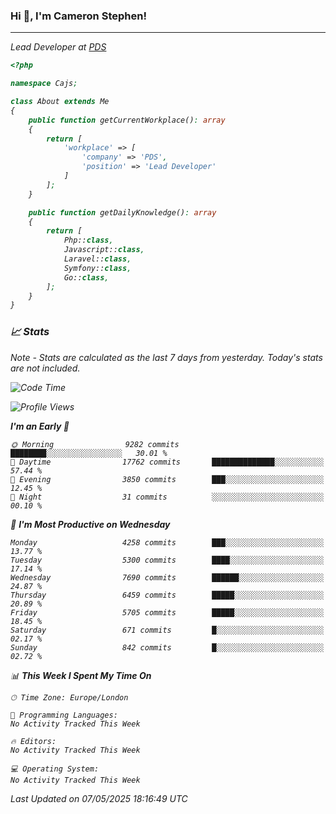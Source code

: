 ### Hi 👋, I'm Cameron Stephen!
<hr>
<p><em>Lead Developer at <a href="https://prindatasolutions.co.uk">PDS</a></p>


```php
<?php

namespace Cajs;

class About extends Me
{
    public function getCurrentWorkplace(): array
    {
        return [
            'workplace' => [
                'company' => 'PDS',
                'position' => 'Lead Developer'
            ]
        ];
    }

    public function getDailyKnowledge(): array
    {
        return [
            Php::class,
            Javascript::class,
            Laravel::class,
            Symfony::class,
            Go::class,
        ];
    }
}
```

### 📈 Stats
<p><em>Note - Stats are calculated as the last 7 days from yesterday. Today's stats are not included.</em></p>


<!--START_SECTION:waka-->
![Code Time](http://img.shields.io/badge/Code%20Time-4%2C474%20hrs%2051%20mins-blue)

![Profile Views](http://img.shields.io/badge/Profile%20Views-0-blue)

**I'm an Early 🐤** 

```text
🌞 Morning                9282 commits        ████████░░░░░░░░░░░░░░░░░   30.01 % 
🌆 Daytime                17762 commits       ██████████████░░░░░░░░░░░   57.44 % 
🌃 Evening                3850 commits        ███░░░░░░░░░░░░░░░░░░░░░░   12.45 % 
🌙 Night                  31 commits          ░░░░░░░░░░░░░░░░░░░░░░░░░   00.10 % 
```
📅 **I'm Most Productive on Wednesday** 

```text
Monday                   4258 commits        ███░░░░░░░░░░░░░░░░░░░░░░   13.77 % 
Tuesday                  5300 commits        ████░░░░░░░░░░░░░░░░░░░░░   17.14 % 
Wednesday                7690 commits        ██████░░░░░░░░░░░░░░░░░░░   24.87 % 
Thursday                 6459 commits        █████░░░░░░░░░░░░░░░░░░░░   20.89 % 
Friday                   5705 commits        █████░░░░░░░░░░░░░░░░░░░░   18.45 % 
Saturday                 671 commits         █░░░░░░░░░░░░░░░░░░░░░░░░   02.17 % 
Sunday                   842 commits         █░░░░░░░░░░░░░░░░░░░░░░░░   02.72 % 
```


📊 **This Week I Spent My Time On** 

```text
🕑︎ Time Zone: Europe/London

💬 Programming Languages: 
No Activity Tracked This Week

🔥 Editors: 
No Activity Tracked This Week

💻 Operating System: 
No Activity Tracked This Week
```


 Last Updated on 07/05/2025 18:16:49 UTC
<!--END_SECTION:waka-->
